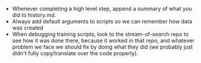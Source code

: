 - Whenever completing a high level step, append a summary of what you did to history.md.
- Always add default arguments to scripts so we can remember how data was created
- When debugging training scripts, look to the stream-of-search repo to see how it was done there, because it worked in that repo, and whatever problem we face we should fix by doing what they did (we probably just didn't fully copy/translate over the code properly).
